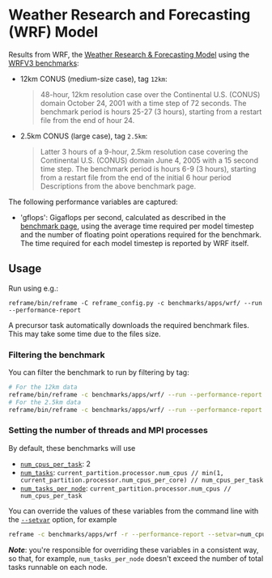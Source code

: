 # Weather Research and Forecasting (WRF) Model

Results from WRF, the [Weather Research & Forecasting Model](https://www.mmm.ucar.edu/weather-research-and-forecasting-model) using the [WRFV3 benchmarks](https://www2.mmm.ucar.edu/wrf/WG2/benchv3/):

- 12km CONUS (medium-size case), tag `12km`:
  > 48-hour, 12km resolution case over the Continental U.S. (CONUS) domain October 24, 2001 with a time step of 72 seconds. The benchmark period is hours 25-27 (3 hours), starting from a restart file from the end of hour 24.
- 2.5km CONUS (large case), tag `2.5km`:
  > Latter 3 hours of a 9-hour, 2.5km resolution case covering the Continental U.S. (CONUS) domain June 4, 2005 with a 15 second time step.  The benchmark period is hours 6-9 (3 hours), starting from a restart file from the end of the initial 6 hour period
Descriptions from the above benchmark page.

The following performance variables are captured:

- 'gflops': Gigaflops per second, calculated as described in the [benchmark page](https://www2.mmm.ucar.edu/wrf/WG2/benchv3/), using the average time required per model timestep and the number of floating point operations required for the benchmark. The time required for each model timestep is reported by WRF itself.


## Usage

Run using e.g.:

```
reframe/bin/reframe -C reframe_config.py -c benchmarks/apps/wrf/ --run --performance-report
```

A precursor task automatically downloads the required benchmark files.
This may take some time due to the files size.

### Filtering the benchmark

You can filter the benchmark to run by filtering by tag:

```sh
# For the 12km data
reframe/bin/reframe -c benchmarks/apps/wrf/ --run --performance-report --tag '12km'
# For the 2.5km data
reframe/bin/reframe -c benchmarks/apps/wrf/ --run --performance-report --tag '2.5km'
```

### Setting the number of threads and MPI processes

By default, these benchmarks will use

* [`num_cpus_per_task`](https://reframe-hpc.readthedocs.io/en/stable/regression_test_api.html#reframe.core.pipeline.RegressionTest.num_cpus_per_task):
  2
* [`num_tasks`](https://reframe-hpc.readthedocs.io/en/stable/regression_test_api.html#reframe.core.pipeline.RegressionTest.num_tasks):
  `current_partition.processor.num_cpus // min(1, current_partition.processor.num_cpus_per_core) // num_cpus_per_task`
* [`num_tasks_per_node`](https://reframe-hpc.readthedocs.io/en/stable/regression_test_api.html#reframe.core.pipeline.RegressionTest.num_tasks_per_node): `current_partition.processor.num_cpus // num_cpus_per_task`

You can override the values of these variables from the command line with the
[`--setvar`](https://reframe-hpc.readthedocs.io/en/stable/manpage.html#cmdoption-S)
option, for example

```sh
reframe -c benchmarks/apps/wrf -r --performance-report --setvar=num_cpus_per_task=4 --setvar=num_tasks=16
```

_**Note**_: you're responsible for overriding these variables in a consistent
way, so that, for example, `num_tasks_per_node` doesn't exceed the number of
total tasks runnable on each node.
